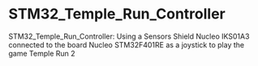 # STM32_Temple_Run_Controller
STM32_Temple_Run_Controller: Using a Sensors Shield Nucleo IKS01A3 connected to the board Nucleo STM32F401RE as a joystick to play the game Temple Run 2
